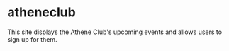 # atheneclub

This site displays the Athene Club's upcoming events and allows users to sign up for them.